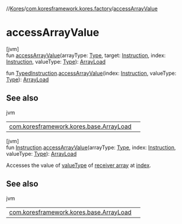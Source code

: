 //[Kores](../../index.md)/[com.koresframework.kores.factory](index.md)/[accessArrayValue](access-array-value.md)

# accessArrayValue

[jvm]\
fun [accessArrayValue](access-array-value.md)(arrayType: [Type](https://docs.oracle.com/javase/8/docs/api/java/lang/reflect/Type.html), target: [Instruction](../com.koresframework.kores/-instruction/index.md), index: [Instruction](../com.koresframework.kores/-instruction/index.md), valueType: [Type](https://docs.oracle.com/javase/8/docs/api/java/lang/reflect/Type.html)): [ArrayLoad](../com.koresframework.kores.base/-array-load/index.md)

fun [TypedInstruction](../com.koresframework.kores.base/-typed-instruction/index.md).[accessArrayValue](access-array-value.md)(index: [Instruction](../com.koresframework.kores/-instruction/index.md), valueType: [Type](https://docs.oracle.com/javase/8/docs/api/java/lang/reflect/Type.html)): [ArrayLoad](../com.koresframework.kores.base/-array-load/index.md)

## See also

jvm

| | |
|---|---|
| [com.koresframework.kores.base.ArrayLoad](../com.koresframework.kores.base/-array-load/index.md) |  |

[jvm]\
fun [Instruction](../com.koresframework.kores/-instruction/index.md).[accessArrayValue](access-array-value.md)(arrayType: [Type](https://docs.oracle.com/javase/8/docs/api/java/lang/reflect/Type.html), index: [Instruction](../com.koresframework.kores/-instruction/index.md), valueType: [Type](https://docs.oracle.com/javase/8/docs/api/java/lang/reflect/Type.html)): [ArrayLoad](../com.koresframework.kores.base/-array-load/index.md)

Accesses the value of [valueType](access-array-value.md) of [receiver array](../com.koresframework.kores/-instruction/index.md) at [index](access-array-value.md).

## See also

jvm

| | |
|---|---|
| [com.koresframework.kores.base.ArrayLoad](../com.koresframework.kores.base/-array-load/index.md) |  |
